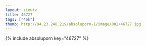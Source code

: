 ```yaml
--- 
layout: sieutv
title: 46727
tags: ["46k"]
thumb: http://94.23.248.219/absoluporn-1/image/002/46727.jpg
---
```

{% include absoluporn key="46727" %} 
